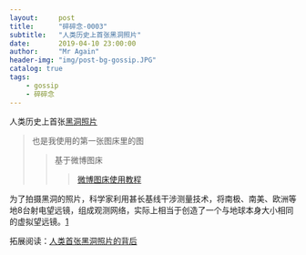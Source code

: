 ```yaml
---
layout:     post 
title:      "碎碎念-0003"
subtitle:   "人类历史上首张黑洞照片"
date:       2019-04-10 23:00:00
author:     "Mr Again"
header-img: "img/post-bg-gossip.JPG"
catalog: true
tags:
    - gossip
    - 碎碎念
---
```


人类历史上首张[黑洞照片](http://ww1.sinaimg.cn/large/aaad9794gy1g1xxc500j3j20zk0kq74g.jpg)
> 也是我使用的第一张图床里的图
>> 基于微博图床
>>> [微博图床使用教程](https://baijiahao.baidu.com/s?id=1610685853386477422&wfr=spider&for=pc&isFailFlag=1)

为了拍摄黑洞的照片，科学家利用甚长基线干涉测量技术，将南极、南美、欧洲等地8台射电望远镜，组成观测网络，实际上相当于创造了一个与地球本身大小相同的虚拟望远镜。[1]

拓展阅读：[人类首张黑洞照片的背后](http://blog.sciencenet.cn/home.php?mod=space&uid=39356&do=blog&id=1172517)


[1]:http://blog.sciencenet.cn/home.php?mod=space&uid=50811&do=blog&id=1172490
